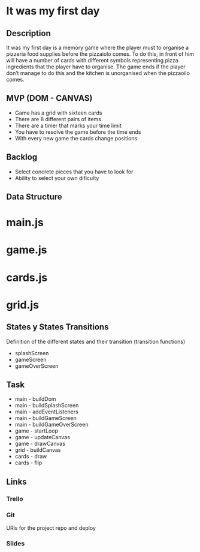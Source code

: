 # It was my first day

## Description

It was my first day is a memory game where the player must to organise a pizzeria food supplies before the pizzaiolo comes. To do this, in front of him will have a number of cards with different symbols representing pizza ingredients that the player have to organise.
The game ends if the player don’t manage to do this and the kitchen is unorganised when the pizzaoilo comes.


## MVP (DOM - CANVAS)

- Game has a grid with sixteen cards
- There are 8 different pairs of items
- There are a timer that marks your time limit
- You have to resolve the game before the time ends
- With every new game the cards change positions


## Backlog

- Select concrete pieces that you have to look for
- Ability to select your own dificulty

## Data Structure

# main.js


# game.js


# cards.js 


# grid.js 




## States y States Transitions
Definition of the different states and their transition (transition functions)

- splashScreen
- gameScreen
- gameOverScreen

## Task

- main - buildDom
- main - buildSplashScreen
- main - addEventListeners
- main - buildGameScreen
- main - buildGameOverScreen
- game - startLoop
- game - updateCanvas
- game - drawCanvas
- grid - buildCanvas
- cards - draw
- cards - flip


## Links

### Trello


### Git
URls for the project repo and deploy


### Slides
